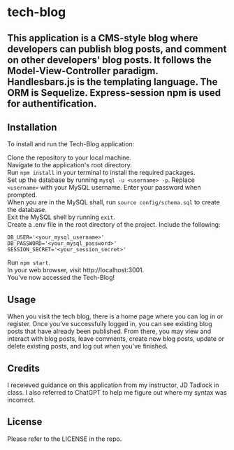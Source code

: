 # tech-blog

## This application is a CMS-style blog where developers can publish blog posts, and comment on other developers' blog posts. It follows the Model-View-Controller paradigm. Handlesbars.js is the templating language. The ORM is Sequelize. Express-session npm is used for authentification.

<!-- Link: <a href="https://coreyphillipsofficial.github.io/javascript_quiz/">Javascript Quiz</a>  -->


## Installation

To install and run the Tech-Blog application:

Clone the repository to your local machine.<br>
Navigate to the application's root directory.<br>
Run `npm install` in your terminal to install the required packages.<br>
Set up the database by running `mysql -u <username> -p`. Replace `<username>` with your MySQL username. Enter your password when prompted.<br>
When you are in the MySQL shall, run `source config/schema.sql` to create the database.<br>
Exit the MySQL shell by running `exit`.<br>
Create a .env file in the root directory of the project. Include the following:<br>
```DB_NAME='tech_blog_db'
DB_USER='<your_mysql_username>'
DB_PASSWORD='<your_mysql_password>'
SESSION_SECRET='<your_session_secret>'
```
Run `npm start`.<br>
In your web browser, visit http://localhost:3001.<br>
You've now accessed the Tech-Blog!


## Usage

When you visit the tech blog, there is a home page where you can log in or register. Once you've successfully logged in, you can see existing blog posts that have already been published. From there, you may view and interact with blog posts, leave comments, create new blog posts, update or delete existing posts, and log out when you've finished.

## Credits

I receieved guidance on this application from my instructor, JD Tadlock in class. I also referred to ChatGPT to help me figure out where my syntax was incorrect.

## License

Please refer to the LICENSE in the repo.